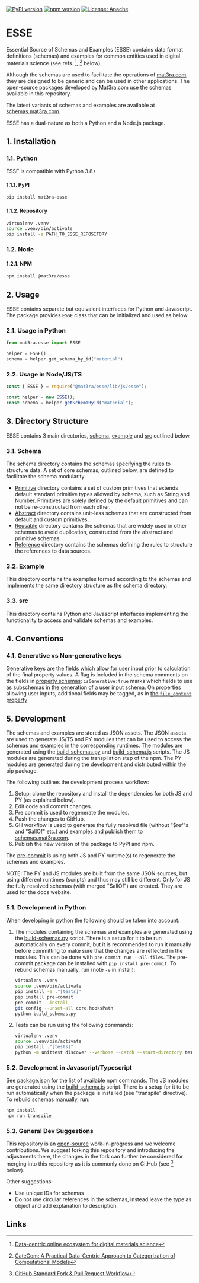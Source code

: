 [![PyPI version](https://badge.fury.io/py/mat3ra-esse.svg)](https://badge.fury.io/py/mat3ra-esse)
[![npm version](https://badge.fury.io/js/@mat3ra%2Fesse.svg)](https://badge.fury.io/js/@mat3ra%2Fesse)
[![License: Apache](https://img.shields.io/badge/License-Apache-blue.svg)](https://www.apache.org/licenses/LICENSE-2.0)

# ESSE

Essential Source of Schemas and Examples (ESSE) contains data format definitions (schemas) and examples for common entities used in digital materials science (see refs. [^1], [^2] below).

Although the schemas are used to facilitate the operations of [mat3ra.com](https://mat3ra.com), they are designed to be generic and can be used in other applications. The open-source packages developed by Mat3ra.com use the schemas available in this repository.

The latest variants of schemas and examples are available at [schemas.mat3ra.com](https://schemas.mat3ra.com/).

ESSE has a dual-nature as both a Python and a Node.js package.

## 1. Installation

### 1.1. Python

ESSE is compatible with Python 3.8+.

#### 1.1.1. PyPI

```bash
pip install mat3ra-esse
```

#### 1.1.2. Repository

```bash
virtualenv .venv
source .venv/bin/activate
pip install -e PATH_TO_ESSE_REPOSITORY
```

### 1.2. Node

#### 1.2.1. NPM

```bash
npm install @mat3ra/esse
```

## 2. Usage

ESSE contains separate but equivalent interfaces for Python and Javascript.
The package provides `ESSE` class that can be initialized and used as below.

### 2.1. Usage in Python

```python
from mat3ra.esse import ESSE

helper = ESSE()
schema = helper.get_schema_by_id("material")
```

### 2.2. Usage in Node/JS/TS

```javascript
const { ESSE } = require("@mat3ra/esse/lib/js/esse");

const helper = new ESSE();
const schema = helper.getSchemaById("material");
```

## 3. Directory Structure

ESSE contains 3 main directories, [schema](schema), [example](example) and [src](src) outlined below.

### 3.1. Schema

The schema directory contains the schemas specifying the rules to structure data. A set of core schemas, outlined below, are defined to facilitate the schema modularity.

- [Primitive](schema/core/primitive) directory contains a set of custom primitives that extends default standard primitive types allowed by schema, such as String and Number.
Primitives are solely defined by the default primitives and can not be re-constructed from each other.
- [Abstract](schema/core/abstract) directory contains unit-less schemas that are constructed from default and custom primitives.
- [Reusable](schema/core/reusable) directory contains the schemas that are widely used in other schemas to avoid duplication, constructed from the abstract and primitive schemas.
- [Reference](schema/core/reference) directory contains the schemas defining the rules to structure the references to data sources.

### 3.2. Example

This directory contains the examples formed according to the schemas and implements the same directory structure as the schema directory.

### 3.3. src

This directory contains Python and Javascript interfaces implementing the functionality to access and validate schemas and examples.

## 4. Conventions

### 4.1. Generative vs Non-generative keys

Generative keys are the fields which allow for user input prior to calculation of the final property values. A flag is included in the schema comments on the fields in [property schemas](schema/properties_directory): `isGenerative:true` marks which fields to use as subschemas in the generation of a user input schema. On properties allowing user inputs, additional fields may be tagged, as in [the `file_content` property](schema/properties_directory/non-scalar/file_content.json)

## 5. Development

The schemas and examples are stored as JSON assets. The JSON assets are used to generate JS/TS and PY modules that can be used to access the schemas and examples in the corresponding runtimes. The modules are generated using the [build_schemas.py](./build_schemas.py) and [build_schema.js](./build_schema.js) scripts. The JS modules are generated during the transpilation step of the npm. The PY modules are generated during the development and distributed within the pip package.

The following outlines the development process workflow:

1. Setup: clone the repository and install the dependencies for both JS and PY (as explained below).
2. Edit code and commit changes.
3. Pre commit is used to regenerate the modules.
4. Push the changes to GitHub.
5. GH workflow is used to generate the fully resolved file (without "$ref"s and "$allOf" etc.) and examples and publish them to [schemas.mat3ra.com](http://schemas.mat3ra.com/).
6. Publish the new version of the package to PyPI and npm.

The [pre-commit](.husky/pre-commit) is using both JS and PY runtime(s) to regenerate the schemas and examples.

[//]: # (TODO: consider reusing JS runtime and schemas build script for PY modules for consistency)
NOTE: The PY and JS modules are built from the same JSON sources, but using different runtimes (scripts) and thus may still be different. Only for JS the fully resolved schemas (with merged "$allOf") are created. They are used for the docs website.

### 5.1. Development in Python

When developing in python the following should be taken into account:

1. The modules containing the schemas and examples are generated using the [build-schemas.py](./build_schemas.py) script. There is a setup for it to be run automatically on every commit, but it is recommended to run it manually before committing to make sure that the changes are reflected in the modules. This can be done with `pre-commit run --all-files`. The pre-commit package can be installed with `pip install pre-commit`. To rebuild schemas manually, run (note `-e` in install):

    ```bash
    virtualenv .venv
    source .venv/bin/activate
    pip install -e ."[tests]"
    pip install pre-commit
    pre-commit --install
    git config --unset-all core.hooksPath
    python build_schemas.py
    ```

2. Tests can be run using the following commands:

    ```bash
    virtualenv .venv
    source .venv/bin/activate
    pip install ."[tests]"
    python -m unittest discover --verbose --catch --start-directory tests/py/esse/
    ```

### 5.2. Development in Javascript/Typescript

See [package.json](package.json) for the list of available npm commands. The JS modules are generated using the [build_schema.js](./build_schema.js) script. There is a setup for it to be run automatically when the package is installed (see "transpile" directive). To rebuild schemas manually, run:

```bash
npm install
npm run transpile
```

### 5.3. General Dev Suggestions

This repository is an [open-source](LICENSE.md) work-in-progress and we welcome contributions. We suggest forking this repository and introducing the adjustments there, the changes in the fork can further be considered for merging into this repository as it is commonly done on GitHub (see [^3] below).

Other suggestions:

- Use unique IDs for schemas
- Do not use circular references in the schemas, instead leave the type as object and add explanation to description.

## Links

[^1]: [Data-centric online ecosystem for digital materials science](https://arxiv.org/pdf/1902.10838.pdf)
[^2]: [CateCom: A Practical Data-Centric Approach to Categorization of Computational Models](https://pubs.acs.org/doi/abs/10.1021/acs.jcim.2c00112)
[^3]: [GitHub Standard Fork & Pull Request Workflow](https://gist.github.com/Chaser324/ce0505fbed06b947d962)
